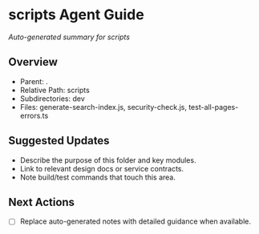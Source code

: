 ﻿# scripts Agent Guide
*Auto-generated summary for scripts*

## Overview
- Parent: .
- Relative Path: scripts
- Subdirectories: dev
- Files: generate-search-index.js, security-check.js, test-all-pages-errors.ts

## Suggested Updates
- Describe the purpose of this folder and key modules.
- Link to relevant design docs or service contracts.
- Note build/test commands that touch this area.

## Next Actions
- [ ] Replace auto-generated notes with detailed guidance when available.
